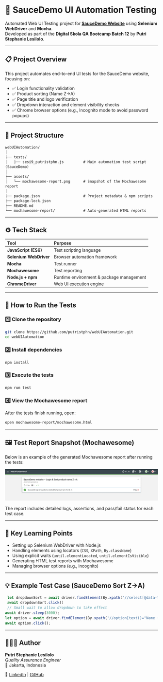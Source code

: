 # 🧪 SauceDemo UI Automation Testing

Automated Web UI Testing project for [**SauceDemo Website**](https://www.saucedemo.com) using **Selenium WebDriver** and **Mocha**.  
Developed as part of the **Digital Skola QA Bootcamp Batch 12** by **Putri Stephanie Lesilolo**.

---

## 📋 Project Overview

This project automates end-to-end UI tests for the SauceDemo website, focusing on:

- ✅ Login functionality validation  
- ✅ Product sorting (Name Z→A)  
- ✅ Page title and logo verification  
- ✅ Dropdown interaction and element visibility checks  
- ✅ Chrome browser options (e.g., Incognito mode to avoid password popups)

---

## 📁 Project Structure
```
webUIAutomation/
│
├── tests/
│   ├── sesi9_putristphn.js         # Main automation test script (SauceDemo)
│
├── assets/
│   └── mochawesome-report.png      # Snapshot of the Mochawesome report
│
├── package.json                    # Project metadata & npm scripts
├── package-lock.json
├── README.md
└── mochawesome-report/             # Auto-generated HTML reports
```

---

## ⚙️ Tech Stack

| Tool | Purpose |
|:------|:---------|
| **JavaScript (ES6)** | Test scripting language |
| **Selenium WebDriver** | Browser automation framework |
| **Mocha** | Test runner |
| **Mochawesome** | Test reporting |
| **Node.js + npm** | Runtime environment & package management |
| **ChromeDriver** | Web UI execution engine |

---

## 🚀 How to Run the Tests

### 1️⃣ Clone the repository
```bash
git clone https://github.com/putristphn/webUIAutomation.git
cd webUIAutomation
```
### 2️⃣ Install dependencies
```bash
npm install
```
### 3️⃣ Execute the tests
```bash
npm run test
```
### 4️⃣ View the Mochawesome report
After the tests finish running, open:
```bash
open mochawesome-report/mochawesome.html
```

---

## 🖼️ Test Report Snapshot (Mochawesome)
Below is an example of the generated Mochawesome report after running the tests:

![Mochawesome Report Screenshot](mochawesome-report/assets/mochawesome-report-snapshot.png)

The report includes detailed logs, assertions, and pass/fail status for each test case.

---

## 🧠 Key Learning Points

- Setting up Selenium WebDriver with Node.js
- Handling elements using locators (`CSS`, `XPath`, `By.className`)
- Using explicit waits (`until.elementLocated`, `until.elementIsVisible`)
- Generating HTML test reports with Mochawesome
- Managing browser options (e.g., incognito)

---

## 💡 Example Test Case (SauceDemo Sort Z→A)
```javascript
 let dropdownSort = await driver.findElement(By.xpath('//select[@data-test="product-sort-container"]'))
 await dropdownSort.click()
 // Small wait to allow dropdown to take effect
await driver.sleep(3000);
let option = await driver.findElement(By.xpath('//option[text()="Name (Z to A)"]'));
await option.click();
```

---

## 👩🏻‍💻 Author

**Putri Stephanie Lesilolo**  
*Quality Assurance Engineer*  
📍 Jakarta, Indonesia  

🔗 [LinkedIn](https://www.linkedin.com/in/putrilesilolo/) | [GitHub](https://github.com/putristphn)



